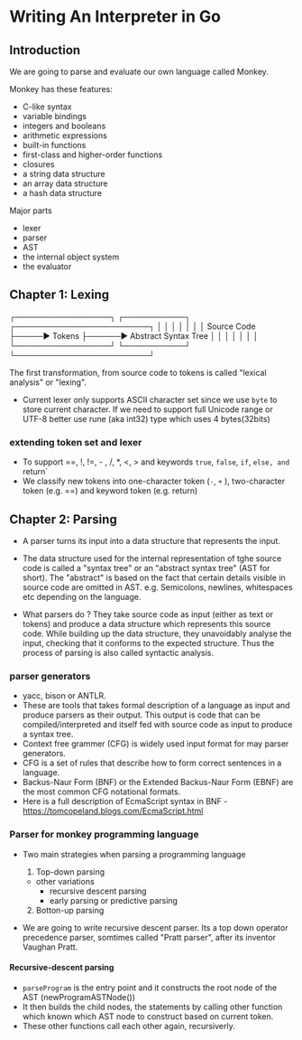 # Writing An Interpreter in Go

## Introduction

We are going to parse and evaluate our own language called Monkey.

Monkey has these features: 
- C-like syntax
- variable bindings
- integers and booleans
- arithmetic expressions
- built-in functions
- first-class and higher-order functions
- closures
- a string data structure
- an array data structure
- a hash data structure

Major parts 
- lexer
- parser
- AST
- the internal object system
- the evaluator


## Chapter 1: Lexing


┌─────────────────┐     ┌───────────┐      ┌────────────────────────┐
│                 │     │           │      │                        │
│   Source Code   ├─────►  Tokens   ├──────► Abstract Syntax Tree   │
│                 │     │           │      │                        │
└─────────────────┘     └───────────┘      └────────────────────────┘

The first transformation, from source code to tokens is called "lexical analysis" or "lexing".

- Current lexer only supports ASCII character set since we use `byte` to store current character. If we need to support full Unicode range or UTF-8 better use rune (aka int32) type which uses 4 bytes(32bits) 

### extending token set and lexer
- To support ==, !, !=, - , /, *, <, > and keywords `true`, `false`, `if`, `else, and `return`
- We classify new tokens into one-character token (`-`, `+` ), two-character token (e.g. ==) and keyword token (e.g. return)

## Chapter 2: Parsing
- A parser turns its input into a data structure that represents the input.
- The data structure used for the internal representation of tghe source code is called a "syntax tree" or an "abstract syntax tree" (AST for short). The "abstract" is based on the fact that certain details visible in source code are omitted in AST. e.g. Semicolons, newlines, whitespaces etc depending on the language.

- What parsers do ?
  They take source code as input (either as text or tokens) and produce
a data structure which represents this source code. While building up the data structure, they
unavoidably analyse the input, checking that it conforms to the expected structure. Thus the
process of parsing is also called syntactic analysis.

### parser generators
- yacc, bison or ANTLR. 
- These are tools that takes formal description of a language as input and produce parsers as their output. This output is code that can be compiled/interpreted and itself fed with source code as input to produce a syntax tree.
- Context free grammer (CFG) is widely used input format for may parser generators.
- CFG is a set of rules that describe how to form  correct sentences in a language.
- Backus-Naur Form (BNF) or the Extended Backus-Naur Form (EBNF) are the most common CFG notational formats.
- Here is a full description of EcmaScript syntax in BNF - https://tomcopeland.blogs.com/EcmaScript.html


### Parser for monkey programming language
- Two main strategies when parsing a programming language
  1. Top-down parsing
    - other variations
      - recursive descent parsing
      - early parsing or predictive parsing
  2. Botton-up parsing

- We are going to write recursive descent parser. Its a top down operator precedence parser, somtimes called "Pratt parser", after its inventor Vaughan Pratt.

#### Recursive-descent parsing
- `parseProgram` is the entry point and it constructs the root node of the AST (newProgramASTNode())
- It then builds the child nodes, the statements by calling other function which known which AST node to construct based on current token. 
- These other functions call each other again, recursiverly. 

